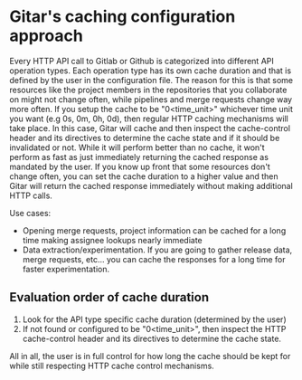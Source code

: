 # Gitar's caching configuration approach

Every HTTP API call to Gitlab or Github is categorized into different API
operation types. Each operation type has its own cache duration and that is
defined by the user in the configuration file. The reason for this is that some
resources like the project members in the repositories that you collaborate on
might not change often, while pipelines and merge requests change way more
often. If you setup the cache to be "0<time_unit>" whichever time unit you want
(e.g 0s, 0m, 0h, 0d), then regular HTTP caching mechanisms will take place. In
this case, Gitar will cache and then inspect the cache-control header and its
directives to determine the cache state and if it should be invalidated or not.
While it will perform better than no cache, it won't perform as fast as just
immediately returning the cached response as mandated by the user. If you know
up front that some resources don't change often, you can set the cache duration
to a higher value and then Gitar will return the cached response immediately
without making additional HTTP calls.

Use cases:

- Opening merge requests, project information can be cached for a long time
  making assignee lookups nearly immediate
- Data extraction/experimentation. If you are going to gather release data,
  merge requests, etc... you can cache the responses for a long time for faster
  experimentation.

## Evaluation order of cache duration

1. Look for the API type specific cache duration (determined by the user)
2. If not found or configured to be "0<time_unit>", then inspect the HTTP
cache-control header and its directives to determine the cache state.

All in all, the user is in full control for how long the cache should be kept for
while still respecting HTTP cache control mechanisms.

